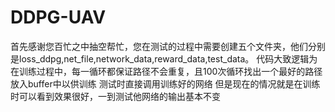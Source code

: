 # DDPG-UAV

首先感谢您百忙之中抽空帮忙，您在测试的过程中需要创建五个文件夹，他们分别是loss_ddpg,net_file,network_data,reward_data,test_data。
代码大致逻辑为在训练过程中，每一循环都保证路径不会重复，且100次循环找出一个最好的路径放入buffer中以供训练
测试时直接调用训练好的网络
但是现在的情况就是在训练时可以看到效果很好，一到测试他网络的输出基本不变
